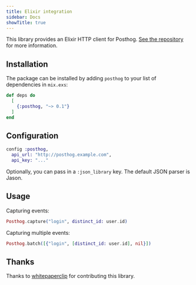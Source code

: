 ```yaml
---
title: Elixir integration
sidebar: Docs
showTitle: true
---
```


This library provides an Elixir HTTP client for Posthog. [See the repository](https://github.com/whitepaperclip/posthog) for more information.

## Installation

The package can be installed by adding `posthog` to your list of dependencies in `mix.exs`:

```elixir
def deps do
  [
    {:posthog, "~> 0.1"}
  ]
end
```

## Configuration

```elixir
config :posthog,
  api_url: "http://posthog.example.com",
  api_key: "..."
```

Optionally, you can pass in a `:json_library` key. The default JSON parser is Jason.

## Usage

Capturing events:

```elixir
Posthog.capture("login", distinct_id: user.id)
```

Capturing multiple events:

```elixir
Posthog.batch([{"login", [distinct_id: user.id], nil}])
```

## Thanks

Thanks to [whitepaperclip](https://github.com/whitepaperclip) for contributing this library.
